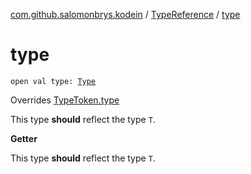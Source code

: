 [com.github.salomonbrys.kodein](../index.md) / [TypeReference](index.md) / [type](.)

# type

`open val type: `[`Type`](http://docs.oracle.com/javase/6/docs/api/java/lang/reflect/Type.html)

Overrides [TypeToken.type](../-type-token/type.md)

This type **should** reflect the type `T`.

**Getter**

This type **should** reflect the type `T`.

